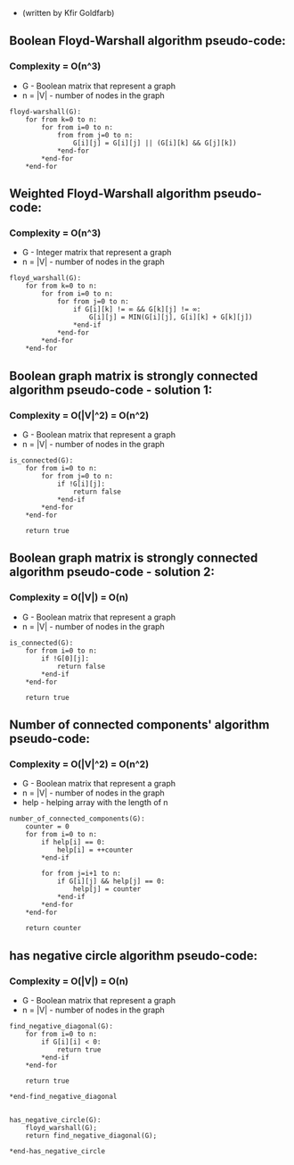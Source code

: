 * (written by Kfir Goldfarb)
## Boolean Floyd-Warshall algorithm pseudo-code:
### Complexity = O(n^3)

* G - Boolean matrix that represent a graph
* n = |V| - number of nodes in the graph

```
floyd-warshall(G):
    for from k=0 to n:
        for from i=0 to n:
            from from j=0 to n:
                G[i][j] = G[i][j] || (G[i][k] && G[j][k])
            *end-for
        *end-for
    *end-for
```

## Weighted Floyd-Warshall algorithm pseudo-code:
### Complexity = O(n^3)

* G - Integer matrix that represent a graph
* n = |V| - number of nodes in the graph

```
floyd_warshall(G):
    for from k=0 to n:
        for from i=0 to n:
            for from j=0 to n:
                if G[i][k] != ∞ && G[k][j] != ∞:
                    G[i][j] = MIN(G[i][j], G[i][k] + G[k][j])
                *end-if
            *end-for
        *end-for
    *end-for
```

## Boolean graph matrix is strongly connected algorithm pseudo-code - solution 1:
### Complexity = O(|V|^2) = O(n^2)

* G - Boolean matrix that represent a graph
* n = |V| - number of nodes in the graph

```
is_connected(G):
    for from i=0 to n:
        for from j=0 to n:
            if !G[i][j]:
                return false
            *end-if
        *end-for
    *end-for
    
    return true
```

## Boolean graph matrix is strongly connected algorithm pseudo-code - solution 2:
### Complexity = O(|V|) = O(n)

* G - Boolean matrix that represent a graph
* n = |V| - number of nodes in the graph

```
is_connected(G):
    for from i=0 to n:
        if !G[0][j]:
            return false
        *end-if
    *end-for
    
    return true

```

## Number of connected components' algorithm pseudo-code:
### Complexity = O(|V|^2) = O(n^2)

* G - Boolean matrix that represent a graph
* n = |V| - number of nodes in the graph
* help - helping array with the length of n

```
number_of_connected_components(G):
    counter = 0
    for from i=0 to n:
        if help[i] == 0:
            help[i] = ++counter
        *end-if
        
        for from j=i+1 to n:
            if G[i][j] && help[j] == 0:
                help[j] = counter
            *end-if
        *end-for
    *end-for
    
    return counter
```

## has negative circle algorithm pseudo-code:
### Complexity = O(|V|) = O(n)

* G - Boolean matrix that represent a graph
* n = |V| - number of nodes in the graph
```
find_negative_diagonal(G):
    for from i=0 to n:
        if G[i][i] < 0:
            return true
        *end-if
    *end-for
    
    return true
    
*end-find_negative_diagonal
    
    
has_negative_circle(G):
    floyd_warshall(G);
    return find_negative_diagonal(G);
    
*end-has_negative_circle
```








